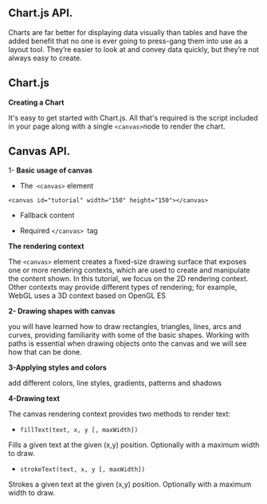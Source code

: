 
## Chart.js API.

Charts are far better for displaying data visually than tables and have the added benefit that no one is ever going to press-gang them into use as a layout tool. They’re easier to look at and convey data quickly, but they’re not always easy to create.


## Chart.js

**Creating a Chart**


It's easy to get started with Chart.js. All that's required is the script included in your page along with a single `<canvas>`node to render the chart.


## Canvas API.

1- **Basic usage of canvas**

- The` <canvas>` element

`<canvas id="tutorial" width="150" height="150"></canvas>`

- Fallback content

- Required `</canvas> `tag

**The rendering context**

The `<canvas>` element creates a fixed-size drawing surface that exposes one or more rendering contexts, which are used to create and manipulate the content shown. In this tutorial, we focus on the 2D rendering context. Other contexts may provide different types of rendering; for example, WebGL uses a 3D context based on OpenGL ES

**2- Drawing shapes with canvas**

you will have learned how to draw rectangles, triangles, lines, arcs and curves, providing familiarity with some of the basic shapes. Working with paths is essential when drawing objects onto the canvas and we will see how that can be done.

**3-Applying styles and colors**

add different colors, line styles, gradients, patterns and shadows 

**4-Drawing text**

The canvas rendering context provides two methods to render text:

- `fillText(text, x, y [, maxWidth])`


Fills a given text at the given (x,y) position. Optionally with a maximum width to draw.

- `strokeText(text, x, y [, maxWidth])`


Strokes a given text at the given (x,y) position. Optionally with a maximum width to draw.